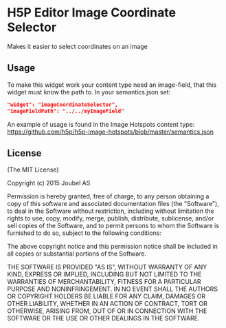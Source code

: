 H5P Editor Image Coordinate Selector
==========

Makes it easier to select coordinates on an image

## Usage

To make this widget work your content type need an image-field, that this widget must know the path to.
In your semantics.json set:
```json
"widget": "imageCoordinateSelector",
"imageFieldPath": "../../myImageField"
```
An example of usage is found in the Image Hotspots content type: https://github.com/h5p/h5p-image-hotspots/blob/master/semantics.json

## License

(The MIT License)

Copyright (c) 2015 Joubel AS

Permission is hereby granted, free of charge, to any person obtaining a copy of this software and associated documentation files (the "Software"), to deal in the Software without restriction, including without limitation the rights to use, copy, modify, merge, publish, distribute, sublicense, and/or sell copies of the Software, and to permit persons to whom the Software is furnished to do so, subject to the following conditions:

The above copyright notice and this permission notice shall be included in all copies or substantial portions of the Software.

THE SOFTWARE IS PROVIDED "AS IS", WITHOUT WARRANTY OF ANY KIND, EXPRESS OR IMPLIED, INCLUDING BUT NOT LIMITED TO THE WARRANTIES OF MERCHANTABILITY, FITNESS FOR A PARTICULAR PURPOSE AND NONINFRINGEMENT. IN NO EVENT SHALL THE AUTHORS OR COPYRIGHT HOLDERS BE LIABLE FOR ANY CLAIM, DAMAGES OR OTHER LIABILITY, WHETHER IN AN ACTION OF CONTRACT, TORT OR OTHERWISE, ARISING FROM, OUT OF OR IN CONNECTION WITH THE SOFTWARE OR THE USE OR OTHER DEALINGS IN THE SOFTWARE.
